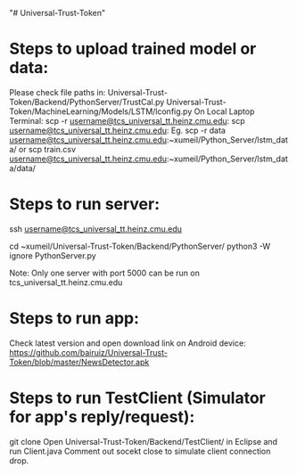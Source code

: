 "# Universal-Trust-Token" 

Steps to upload trained model or data:
=====
Please check file paths in:
Universal-Trust-Token/Backend/PythonServer/TrustCal.py
Universal-Trust-Token/MachineLearning/Models/LSTM/lconfig.py
On Local Laptop Terminal:
scp -r <folder> username@tcs_universal_tt.heinz.cmu.edu:<model or data path>
scp <files> username@tcs_universal_tt.heinz.cmu.edu:<model or data path>
Eg.
scp -r data username@tcs_universal_tt.heinz.cmu.edu:~xumeil/Python_Server/lstm_data/
or
scp train.csv username@tcs_universal_tt.heinz.cmu.edu:~xumeil/Python_Server/lstm_data/data/

Steps to run server:
=====
ssh username@tcs_universal_tt.heinz.cmu.edu

cd ~xumeil/Universal-Trust-Token/Backend/PythonServer/
python3 -W ignore PythonServer.py

Note: Only one server with port 5000 can be run on tcs_universal_tt.heinz.cmu.edu

Steps to run app:
=====
Check latest version and open download link on Android device:
https://github.com/bairuiz/Universal-Trust-Token/blob/master/NewsDetector.apk

Steps to run TestClient (Simulator for app's reply/request):
=====
git clone <repo>
Open Universal-Trust-Token/Backend/TestClient/ in Eclipse and run Client.java
Comment out socekt close to simulate client connection drop.

